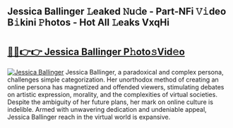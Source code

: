 ## Jessica Ballinger 𝙻eaked 𝙽u𝚍e - Part-NFi 𝚅𝚒deo B𝚒kini 𝙿hotos - Hot All 𝙻eaks VxqHi

# <h2><a href="http://ld1aqu.urlbe.top/?page=Jessica+Ballinger">🔗🔗👉👉 Jessica Ballinger P𝚑oto𝚜Vid𝚎o</a></h2>

[![Jessica Ballinger](https://i.imgur.com/eBuTRDB.gif)](http://ld1aqu.urlbe.top/?page=Jessica+Ballinger)
Jessica Ballinger, a paradoxical and complex persona, challenges simple categorization. Her unorthodox method of creating an online persona has magnetized and offended viewers, stimulating debates on artistic expression, morality, and the complexities of virtual societies. Despite the ambiguity of her future plans, her mark on online culture is indelible. Armed with unwavering dedication and undeniable appeal, Jessica Ballinger reach in the virtual world is expansive.
